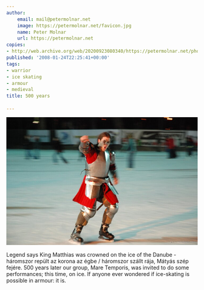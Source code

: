 ```yaml
---
author:
    email: mail@petermolnar.net
    image: https://petermolnar.net/favicon.jpg
    name: Peter Molnar
    url: https://petermolnar.net
copies:
- http://web.archive.org/web/20200923080340/https://petermolnar.net/photo/500-years/
published: '2008-01-24T22:25:41+00:00'
tags:
- warrior
- ice skating
- armour
- medieval
title: 500 years

---
```


![](./500-years.jpg)

Legend says King Matthias was crowned on the ice of the Danube -
háromszor repült az korona az égbe / háromszor szállt rája, Mátyás szép
fejére. 500 years later our group, Mare Temporis, was invited to do some
performances; this time, on ice. If anyone ever wondered if ice-skating
is possible in armour: it is.